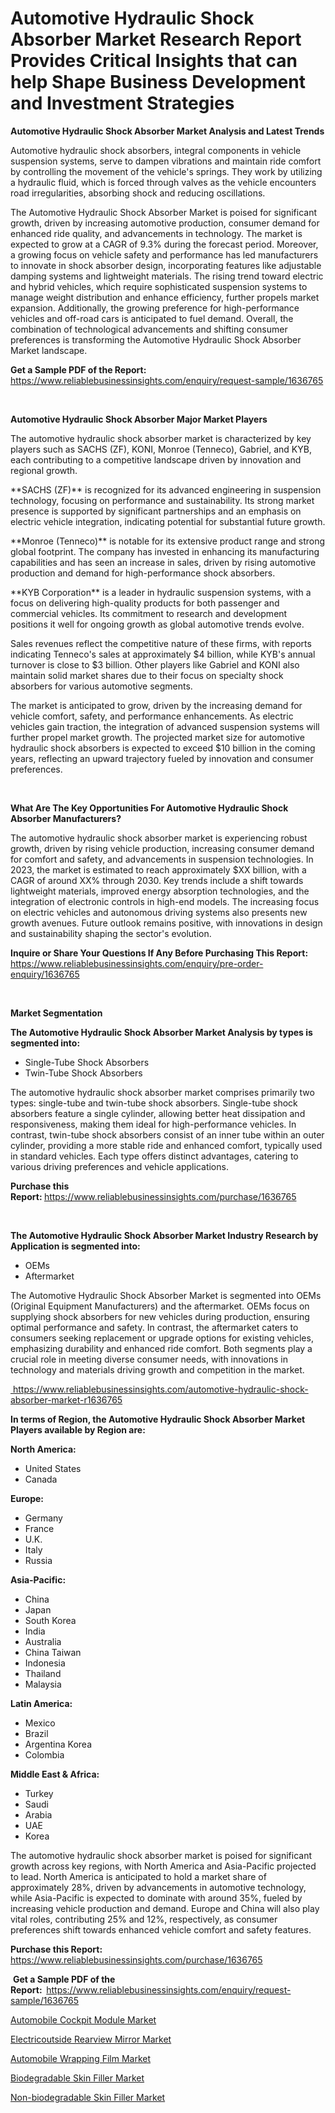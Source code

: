 <p><h1>Automotive Hydraulic Shock Absorber Market Research Report Provides Critical Insights that can help Shape Business Development and Investment Strategies</h1></p><p><strong>Automotive Hydraulic Shock Absorber Market Analysis and Latest Trends</strong></p>
<p><p>Automotive hydraulic shock absorbers, integral components in vehicle suspension systems, serve to dampen vibrations and maintain ride comfort by controlling the movement of the vehicle's springs. They work by utilizing a hydraulic fluid, which is forced through valves as the vehicle encounters road irregularities, absorbing shock and reducing oscillations.</p><p>The Automotive Hydraulic Shock Absorber Market is poised for significant growth, driven by increasing automotive production, consumer demand for enhanced ride quality, and advancements in technology. The market is expected to grow at a CAGR of 9.3% during the forecast period. Moreover, a growing focus on vehicle safety and performance has led manufacturers to innovate in shock absorber design, incorporating features like adjustable damping systems and lightweight materials. The rising trend toward electric and hybrid vehicles, which require sophisticated suspension systems to manage weight distribution and enhance efficiency, further propels market expansion. Additionally, the growing preference for high-performance vehicles and off-road cars is anticipated to fuel demand. Overall, the combination of technological advancements and shifting consumer preferences is transforming the Automotive Hydraulic Shock Absorber Market landscape.</p></p>
<p><strong>Get a Sample PDF of the Report:&nbsp;</strong> <a href="https://www.reliablebusinessinsights.com/enquiry/request-sample/1636765?utm_campaign=101&utm_medium=2&utm_source=Github&utm_content=ia&utm_term=23032025&utm_id=automotive-hydraulic-shock-absorber">https://www.reliablebusinessinsights.com/enquiry/request-sample/1636765</a></p>
<p>&nbsp;</p>
<p><strong>Automotive Hydraulic Shock Absorber Major Market Players</strong></p>
<p><p>The automotive hydraulic shock absorber market is characterized by key players such as SACHS (ZF), KONI, Monroe (Tenneco), Gabriel, and KYB, each contributing to a competitive landscape driven by innovation and regional growth. </p><p>**SACHS (ZF)** is recognized for its advanced engineering in suspension technology, focusing on performance and sustainability. Its strong market presence is supported by significant partnerships and an emphasis on electric vehicle integration, indicating potential for substantial future growth.</p><p>**Monroe (Tenneco)** is notable for its extensive product range and strong global footprint. The company has invested in enhancing its manufacturing capabilities and has seen an increase in sales, driven by rising automotive production and demand for high-performance shock absorbers.</p><p>**KYB Corporation** is a leader in hydraulic suspension systems, with a focus on delivering high-quality products for both passenger and commercial vehicles. Its commitment to research and development positions it well for ongoing growth as global automotive trends evolve.</p><p>Sales revenues reflect the competitive nature of these firms, with reports indicating Tenneco's sales at approximately $4 billion, while KYB's annual turnover is close to $3 billion. Other players like Gabriel and KONI also maintain solid market shares due to their focus on specialty shock absorbers for various automotive segments. </p><p>The market is anticipated to grow, driven by the increasing demand for vehicle comfort, safety, and performance enhancements. As electric vehicles gain traction, the integration of advanced suspension systems will further propel market growth. The projected market size for automotive hydraulic shock absorbers is expected to exceed $10 billion in the coming years, reflecting an upward trajectory fueled by innovation and consumer preferences.</p></p>
<p>&nbsp;</p>
<p><strong>What Are The Key Opportunities For Automotive Hydraulic Shock Absorber Manufacturers?</strong></p>
<p><p>The automotive hydraulic shock absorber market is experiencing robust growth, driven by rising vehicle production, increasing consumer demand for comfort and safety, and advancements in suspension technologies. In 2023, the market is estimated to reach approximately $XX billion, with a CAGR of around XX% through 2030. Key trends include a shift towards lightweight materials, improved energy absorption technologies, and the integration of electronic controls in high-end models. The increasing focus on electric vehicles and autonomous driving systems also presents new growth avenues. Future outlook remains positive, with innovations in design and sustainability shaping the sector's evolution.</p></p>
<p><strong>Inquire or Share Your Questions If Any Before Purchasing This Report:</strong> <a href="https://www.reliablebusinessinsights.com/enquiry/pre-order-enquiry/1636765?utm_campaign=101&utm_medium=2&utm_source=Github&utm_content=ia&utm_term=23032025&utm_id=automotive-hydraulic-shock-absorber">https://www.reliablebusinessinsights.com/enquiry/pre-order-enquiry/1636765</a></p>
<p>&nbsp;</p>
<p><strong>Market Segmentation</strong></p>
<p><strong>The Automotive Hydraulic Shock Absorber Market Analysis by types is segmented into:</strong></p>
<p><ul><li>Single-Tube Shock Absorbers</li><li>Twin-Tube Shock Absorbers</li></ul></p>
<p><p>The automotive hydraulic shock absorber market comprises primarily two types: single-tube and twin-tube shock absorbers. Single-tube shock absorbers feature a single cylinder, allowing better heat dissipation and responsiveness, making them ideal for high-performance vehicles. In contrast, twin-tube shock absorbers consist of an inner tube within an outer cylinder, providing a more stable ride and enhanced comfort, typically used in standard vehicles. Each type offers distinct advantages, catering to various driving preferences and vehicle applications.</p></p>
<p><strong>Purchase this Report:&nbsp;</strong><a href="https://www.reliablebusinessinsights.com/purchase/1636765?utm_campaign=101&utm_medium=2&utm_source=Github&utm_content=ia&utm_term=23032025&utm_id=automotive-hydraulic-shock-absorber">https://www.reliablebusinessinsights.com/purchase/1636765</a></p>
<p>&nbsp;</p>
<p><strong>The Automotive Hydraulic Shock Absorber Market Industry Research by Application is segmented into:</strong></p>
<p><ul><li>OEMs</li><li>Aftermarket</li></ul></p>
<p><p>The Automotive Hydraulic Shock Absorber Market is segmented into OEMs (Original Equipment Manufacturers) and the aftermarket. OEMs focus on supplying shock absorbers for new vehicles during production, ensuring optimal performance and safety. In contrast, the aftermarket caters to consumers seeking replacement or upgrade options for existing vehicles, emphasizing durability and enhanced ride comfort. Both segments play a crucial role in meeting diverse consumer needs, with innovations in technology and materials driving growth and competition in the market.</p></p>
<p><a href="https://www.reliablebusinessinsights.com/automotive-hydraulic-shock-absorber-market-r1636765?utm_campaign=101&utm_medium=2&utm_source=Github&utm_content=ia&utm_term=23032025&utm_id=automotive-hydraulic-shock-absorber">&nbsp;https://www.reliablebusinessinsights.com/automotive-hydraulic-shock-absorber-market-r1636765</a></p>
<p><strong>In terms of Region, the Automotive Hydraulic Shock Absorber Market Players available by Region are:</strong></p>
<p>
    <p> <strong> North America: </strong>
        <ul>
            <li>United States</li>
            <li>Canada</li>
        </ul>
        </p> 
    <p> <strong> Europe: </strong>
        <ul>
            <li>Germany</li>
            <li>France</li>
            <li>U.K.</li>
            <li>Italy</li>
            <li>Russia</li>
        </ul>
        </p> 
    <p> <strong> Asia-Pacific: </strong>
        <ul>
            <li>China</li>
            <li>Japan</li>
            <li>South Korea</li>
            <li>India</li>
            <li>Australia</li>
            <li>China Taiwan</li>
            <li>Indonesia</li>
            <li>Thailand</li>
            <li>Malaysia</li>
        </ul>
        </p> 
    <p> <strong> Latin America: </strong>
        <ul>
            <li>Mexico</li>
            <li>Brazil</li>
            <li>Argentina Korea</li>
            <li>Colombia</li>
        </ul>
        </p> 
    <p> <strong> Middle East & Africa: </strong>
        <ul>
            <li>Turkey</li>
            <li>Saudi</li>
            <li>Arabia</li>
            <li>UAE</li>
            <li>Korea</li>
        </ul>
    </p>
    </p>
<p><p>The automotive hydraulic shock absorber market is poised for significant growth across key regions, with North America and Asia-Pacific projected to lead. North America is anticipated to hold a market share of approximately 28%, driven by advancements in automotive technology, while Asia-Pacific is expected to dominate with around 35%, fueled by increasing vehicle production and demand. Europe and China will also play vital roles, contributing 25% and 12%, respectively, as consumer preferences shift towards enhanced vehicle comfort and safety features.</p></p>
<p><strong>Purchase this Report: </strong><a href="https://www.reliablebusinessinsights.com/purchase/1636765?utm_campaign=101&utm_medium=2&utm_source=Github&utm_content=ia&utm_term=23032025&utm_id=automotive-hydraulic-shock-absorber">https://www.reliablebusinessinsights.com/purchase/1636765</a></p>
<p>&nbsp;<strong>Get a Sample PDF of the Report:&nbsp;&nbsp;</strong><a href="https://www.reliablebusinessinsights.com/enquiry/request-sample/1636765?utm_campaign=101&utm_medium=2&utm_source=Github&utm_content=ia&utm_term=23032025&utm_id=automotive-hydraulic-shock-absorber">https://www.reliablebusinessinsights.com/enquiry/request-sample/1636765</a></p>
<p><strong></strong></p>
<p><p><a href="https://github.com/djihencygnel74/Market-Research-Report-List-1/blob/main/automobile-cockpit-module-market.md?utm_campaign=101&utm_medium=2&utm_source=Github&utm_content=ia&utm_term=23032025&utm_id=automotive-hydraulic-shock-absorber">Automobile Cockpit Module Market</a></p><p><a href="https://github.com/zymerivarrik6/Market-Research-Report-List-1/blob/main/electricoutside-rearview-mirror-market.md?utm_campaign=101&utm_medium=2&utm_source=Github&utm_content=ia&utm_term=23032025&utm_id=automotive-hydraulic-shock-absorber">Electricoutside Rearview Mirror Market</a></p><p><a href="https://github.com/messonmengen75/Market-Research-Report-List-1/blob/main/automobile-wrapping-film-market.md?utm_campaign=101&utm_medium=2&utm_source=Github&utm_content=ia&utm_term=23032025&utm_id=automotive-hydraulic-shock-absorber">Automobile Wrapping Film Market</a></p><p><a href="https://github.com/saimntamiki/Market-Research-Report-List-1/blob/main/biodegradable-skin-filler-market.md?utm_campaign=101&utm_medium=2&utm_source=Github&utm_content=ia&utm_term=23032025&utm_id=automotive-hydraulic-shock-absorber">Biodegradable Skin Filler Market</a></p><p><a href="https://github.com/bocksovers0r/Market-Research-Report-List-1/blob/main/non-biodegradable-skin-filler-market.md?utm_campaign=101&utm_medium=2&utm_source=Github&utm_content=ia&utm_term=23032025&utm_id=automotive-hydraulic-shock-absorber">Non-biodegradable Skin Filler Market</a></p></p>
